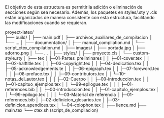 El objetivo de esta estructura es permitir la adición o eliminación de secciones según sea necesario. Además, los paquetes en styles/.sty y .cls están organizados de manera consistente con esta estructura, facilitando las modificaciones cuando se requieran.

proyect-latex/  
├── build/
│   ├── main.pdf
│   ├── archivos_auxiliares_de_compilacion
│   └── ...
│
├── documentation/
│   ├── manual_compliation.md
│   └── script_ctex_compilation.md
│
├── images/
│   ├── portada.jpg
│   ├── adorno.png
│   └── ...
│
├── styles/
│   ├── proyecto.cls
│   └── custom-style.sty
│
├── tex
│   ├─01-Partes_preliminares
│   │  ├─01-cover.tex
│   │  ├─02-halftitle.tex
│   │  ├─03-copyright.tex
│   │  ├─04-dedication.tex
│   │  ├─05-acknowledgements.te
│   │  ├─06-epigraph.tex
│   │  ├─07-foreword.tex
│   │  ├─08-preface.tex
│   │  ├─09-contributors.tex
│   │  └─10-notas_del_autor.tex
│   │
│   ├─02-Cuerpo
│   │  ├─00-introduccion.tex
│   │  ├─01-capituo_ejemplos.tex
│   │  └─99-epilogue.tex
│   │
│   ├─01-references.bib
│   │  ├─00-introduccion.tex
│   │  ├─01-capitulo_ejemplos.tex
│   │  └─99-epilogo.tex
│   │
│   └─03-Material de referencia
│      ├─01-references.bib
│      ├─02-definicion_glosarios.tex
│      ├─03-definicion_apendices.tex
│      └─04-colophon.tex
│
├── lience.md
├── main.tex
└── ctex.sh (script_de_compilacion) 